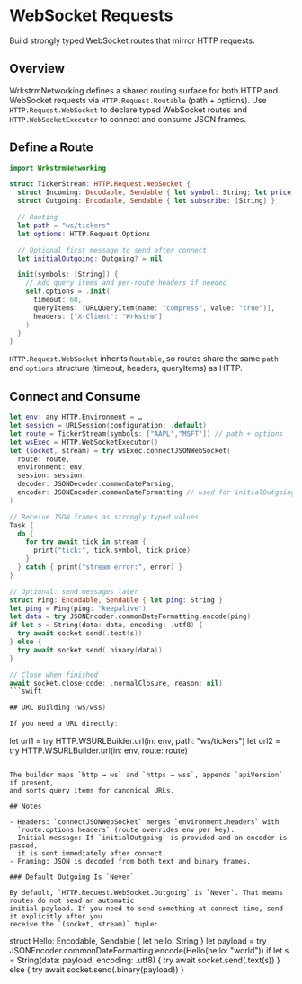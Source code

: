 # WebSocket Requests

Build strongly typed WebSocket routes that mirror HTTP requests.

## Overview

WrkstrmNetworking defines a shared routing surface for both HTTP and WebSocket
requests via `HTTP.Request.Routable` (path + options). Use
`HTTP.Request.WebSocket` to declare typed WebSocket routes and
`HTTP.WebSocketExecutor` to connect and consume JSON frames.

## Define a Route

```swift
import WrkstrmNetworking

struct TickerStream: HTTP.Request.WebSocket {
  struct Incoming: Decodable, Sendable { let symbol: String; let price: Double }
  struct Outgoing: Encodable, Sendable { let subscribe: [String] }

  // Routing
  let path = "ws/tickers"
  let options: HTTP.Request.Options

  // Optional first message to send after connect
  let initialOutgoing: Outgoing? = nil

  init(symbols: [String]) {
    // Add query items and per-route headers if needed
    self.options = .init(
      timeout: 60,
      queryItems: [URLQueryItem(name: "compress", value: "true")],
      headers: ["X-Client": "Wrkstrm"]
    )
  }
}
```

`HTTP.Request.WebSocket` inherits `Routable`, so routes share the same
`path` and `options` structure (timeout, headers, queryItems) as HTTP.

## Connect and Consume

````swift
let env: any HTTP.Environment = …
let session = URLSession(configuration: .default)
let route = TickerStream(symbols: ["AAPL","MSFT"]) // path + options
let wsExec = HTTP.WebSocketExecutor()
let (socket, stream) = try wsExec.connectJSONWebSocket(
  route: route,
  environment: env,
  session: session,
  decoder: JSONDecoder.commonDateParsing,
  encoder: JSONEncoder.commonDateFormatting // used for initialOutgoing if provided
)

// Receive JSON frames as strongly typed values
Task {
  do {
    for try await tick in stream {
      print("tick:", tick.symbol, tick.price)
    }
  } catch { print("stream error:", error) }
}

// Optional: send messages later
struct Ping: Encodable, Sendable { let ping: String }
let ping = Ping(ping: "keepalive")
let data = try JSONEncoder.commonDateFormatting.encode(ping)
if let s = String(data: data, encoding: .utf8) {
  try await socket.send(.text(s))
} else {
  try await socket.send(.binary(data))
}

// Close when finished
await socket.close(code: .normalClosure, reason: nil)
```swift

## URL Building (ws/wss)

If you need a URL directly:

````

let url1 = try HTTP.WSURLBuilder.url(in: env, path: "ws/tickers")
let url2 = try HTTP.WSURLBuilder.url(in: env, route: route)

```

The builder maps `http → ws` and `https → wss`, appends `apiVersion` if present,
and sorts query items for canonical URLs.

## Notes

- Headers: `connectJSONWebSocket` merges `environment.headers` with
  `route.options.headers` (route overrides env per key).
- Initial message: If `initialOutgoing` is provided and an encoder is passed,
  it is sent immediately after connect.
- Framing: JSON is decoded from both text and binary frames.

### Default Outgoing Is `Never`

By default, `HTTP.Request.WebSocket.Outgoing` is `Never`. That means routes do not send an automatic
initial payload. If you need to send something at connect time, send it explicitly after you
receive the `(socket, stream)` tuple:

```

struct Hello: Encodable, Sendable { let hello: String }
let payload = try JSONEncoder.commonDateFormatting.encode(Hello(hello: "world"))
if let s = String(data: payload, encoding: .utf8) {
try await socket.send(.text(s))
} else {
try await socket.send(.binary(payload))
}

```

```
